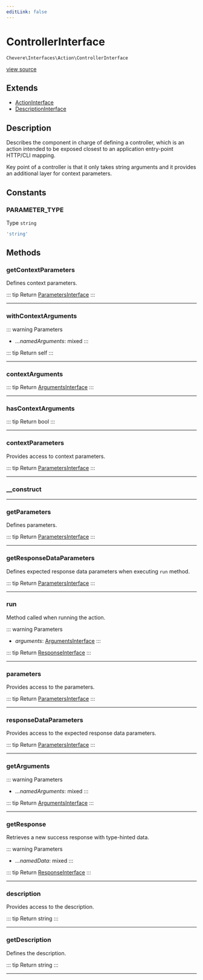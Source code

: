 ```yaml
---
editLink: false
---
```


# ControllerInterface

`Chevere\Interfaces\Action\ControllerInterface`

[view source](https://github.com/chevere/chevere/blob/master/src/Chevere/Interfaces/Action/ControllerInterface.php)

## Extends

- [ActionInterface](./ActionInterface.md)
- [DescriptionInterface](../Common/DescriptionInterface.md)

## Description

Describes the component in charge of defining a controller, which is an action
intended to be exposed closest to an application entry-point HTTP/CLI mapping.

Key point of a controller is that it only takes string arguments and it
provides an additional layer for context parameters.

## Constants

### PARAMETER_TYPE

Type `string`

```php
'string'
```

## Methods

### getContextParameters

Defines context parameters.

::: tip Return
[ParametersInterface](../Parameter/ParametersInterface.md)
:::

---

### withContextArguments

::: warning Parameters
- *...namedArguments*: mixed
:::

::: tip Return
self
:::

---

### contextArguments

::: tip Return
[ArgumentsInterface](../Parameter/ArgumentsInterface.md)
:::

---

### hasContextArguments

::: tip Return
bool
:::

---

### contextParameters

Provides access to context parameters.

::: tip Return
[ParametersInterface](../Parameter/ParametersInterface.md)
:::

---

### __construct

---

### getParameters

Defines parameters.

::: tip Return
[ParametersInterface](../Parameter/ParametersInterface.md)
:::

---

### getResponseDataParameters

Defines expected response data parameters when executing `run` method.

::: tip Return
[ParametersInterface](../Parameter/ParametersInterface.md)
:::

---

### run

Method called when running the action.

::: warning Parameters
- *arguments*: [ArgumentsInterface](../Parameter/ArgumentsInterface.md)
:::

::: tip Return
[ResponseInterface](../Response/ResponseInterface.md)
:::

---

### parameters

Provides access to the parameters.

::: tip Return
[ParametersInterface](../Parameter/ParametersInterface.md)
:::

---

### responseDataParameters

Provides access to the expected response data parameters.

::: tip Return
[ParametersInterface](../Parameter/ParametersInterface.md)
:::

---

### getArguments

::: warning Parameters
- *...namedArguments*: mixed
:::

::: tip Return
[ArgumentsInterface](../Parameter/ArgumentsInterface.md)
:::

---

### getResponse

Retrieves a new success response with type-hinted data.

::: warning Parameters
- *...namedData*: mixed
:::

::: tip Return
[ResponseInterface](../Response/ResponseInterface.md)
:::

---

### description

Provides access to the description.

::: tip Return
string
:::

---

### getDescription

Defines the description.

::: tip Return
string
:::

---

